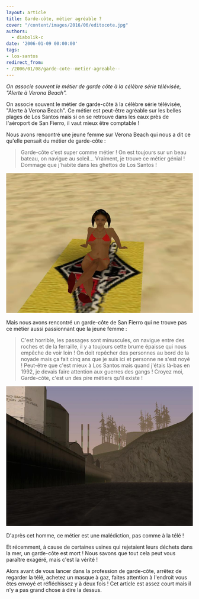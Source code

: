 ```yaml
---
layout: article
title: Garde-côte, métier agréable ?
cover: "/content/images/2016/06/editocote.jpg"
authors:
  - diabolik-c
date: '2006-01-09 00:00:00'
tags:
- los-santos
redirect_from:
- /2006/01/08/garde-cote--metier-agreable--
---
```


_On associe souvent le métier de garde côte à la célèbre série télévisée, "Alerte à Verona Beach"._

On associe souvent le métier de garde-côte à la célèbre série télévisée, "Alerte à Verona Beach". Ce métier est peut-être agréable sur les belles plages de Los Santos mais si on se retrouve dans les eaux près de l'aéroport de San Fierro, il vaut mieux être comptable !

Nous avons rencontré une jeune femme sur Verona Beach qui nous a dit ce qu'elle pensait du métier de garde-côte :

> Garde-côte c'est super comme métier ! On est toujours sur un beau bateau, on navigue au soleil... Vraiment, je trouve ce métier génial ! Dommage que j'habite dans les ghettos de Los Santos !

![](/content/images/2005/01/fille.jpg)

Mais nous avons rencontré un garde-côte de San Fierro qui ne trouve pas ce métier aussi passionnant que la jeune femme :

> C'est horrible, les passages sont minuscules, on navigue entre des roches et de la ferraille, il y a toujours cette brume épaisse qui nous empêche de voir loin ! On doit repêcher des personnes au bord de la noyade mais ça fait cinq ans que je suis ici et personne ne s'est noyé ! Peut-être que c'est mieux à Los Santos mais quand j'étais là-bas en 1992, je devais faire attention aux guerres des gangs ! Croyez moi, Garde-côte, c'est un des pire métiers qu'il existe !

![](/content/images/2005/01/sanfierro.jpg)

D'après cet homme, ce métier est une malédiction, pas comme à la télé !

Et récemment, à cause de certaines usines qui rejetaient leurs déchets dans la mer, un garde-côte est mort ! Nous savons que tout cela peut vous paraître exagéré, mais c'est la vérité !

Alors avant de vous lancer dans la profession de garde-côte, arrêtez de regarder la télé, achetez un masque à gaz, faites attention à l'endroit vous êtes envoyé et réfléchissez y à deux fois ! Cet article est assez court mais il n'y a pas grand chose à dire la dessus.